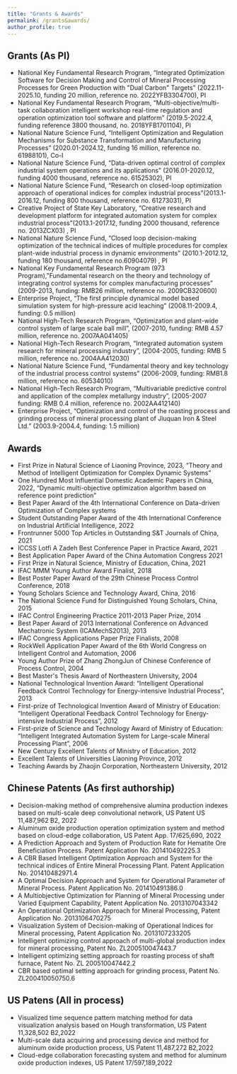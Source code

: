 ```yaml
---
title: "Grants & Awards"
permalink: /grants&awards/
author_profile: true
---
```


## Grants (As PI)
+ National Key Fundamental Research Program, “Integrated Optimization Software for Decision Making and Control of Mineral Processing Processes for Green Production with "Dual Carbon" Targets” (2022.11-2025.10, funding 20 million, reference no. 2022YFB3304700), PI
+ National Key Fundamental Research Program, “Multi-objective/multi-task collaboration intelligent workshop real-time regulation and operation optimization tool software and platform” (2019.5-2022.4, funding reference 3800 thousand, no. 2018YFB1701104), PI
+ National Nature Science Fund, “Intelligent Optimization and Regulation Mechanisms for Substance Transformation and Manufacturing Processes” (2020.01-2024.12, funding 16 million, reference no. 61988101), Co-I
+ National Nature Science Fund, “Data-driven optimal control of complex industrial system operations and its applications” (2016.01-2020.12, funding 4000 thousand, reference no. 61525302), PI
+ National Nature Science Fund, “Research on closed-loop optimization approach of operational indices for complex industrial process”(2013.1-2016.12, funding 800 thousand, reference no. 61273031), PI
+ Creative Project of State Key Laboratory, “Creative research and development platform for integrated automation system for complex industrial process”(2013.1-2017.12, funding 2000 thousand, reference no. 2013ZCX03) , PI
+ National Nature Science Fund, “Closed loop decision-making optimization of the technical indices of multiple procedures for complex plant-wide industrial process in dynamic environments” (2010.1-2012.12, funding 180 thousand, reference no.60904079) , PI
+ National Key Fundamental Research Program (973 Program),"Fundamental research on the theory and technology of integrating control systems for complex manufacturing processes” (2009-2013, funding: RMB26 million, reference no. 2009CB320600)
+ Enterprise Project, “The first principle dynamical model based simulation system for high-pressure acid leaching” (2008.11-2009.4, funding: 0.5 million)
+ National High-Tech Research Program, “Optimization and plant-wide control system of large scale ball mill”, (2007-2010, funding: RMB 4.57 million, reference no. 2007AA041405)
+ National High-Tech Research Program, “Integrated automation system research for mineral processing industry”, (2004-2005, funding: RMB 5 million, reference no. 2004AA412030)
+ National Nature Science Fund, “Fundamental theory and key technology of the industrial process control systems” (2006-2009, funding: RMB1.8 million, reference no. 60534010)
+ National High-Tech Research Program, “Multivariable predictive control and application of the complex metallurgy industry”, (2005-2007 funding: RMB 0.4 million, reference no. 2002AA412140)
+ Enterprise Project, “Optimization and control of the roasting process and grinding process of mineral processing plant of Jiuquan Iron & Steel Ltd.” (2003.9-2004.4, funding: 1.5 million)

## Awards
+ First Prize in Natural Science of Liaoning Province, 2023, “Theory and Method of Intelligent Optimization for Complex Dynamic Systems”
+ One Hundred Most Influential Domestic Academic Papers in China, 2022, “Dynamic multi-objective optimization algorithm based on reference point prediction”
+ Best Paper Award of the 4th International Conference on Data-driven Optimization of Complex systems
+ Student Outstanding Paper Award of the 4th International Conference on Industrial Artificial Intelligence, 2022
+ Frontrunner 5000 Top Articles in Outstanding S&T Journals of China, 2021
+ ICCSS Lotfi A Zadeh Best Conference Paper in Practice Award, 2021
+ Best Application Paper Award of the China Automation Congress 2021
+ First Prize in Natural Science, Ministry of Education, China, 2021
+ IFAC MMM Young Author Award Finalist, 2018
+ Best Poster Paper Award of the 29th Chinese Process Control Conference, 2018 
+ Young Scholars Science and Technology Award, China, 2016
+ The National Science Fund for Distinguished Young Scholars, China, 2015
+ IFAC Control Engineering Practice 2011-2013 Paper Prize, 2014
+ Best Paper Award of 2013 International Conference on Advanced Mechatronic System (ICAMechS2013), 2013
+ IFAC Congress Applications Paper Prize Finalists, 2008
+ RockWell Application Paper Award of the 6th World Congress on Intelligent Control and Automation, 2006
+ Young Author Prize of Zhang ZhongJun of Chinese Conference of Process Control, 2004 
+ Best Master's Thesis Award of Northeastern University, 2004 
+ National Technological Invention Award: “Intelligent Operational Feedback Control Technology for Energy-intensive Industrial Process”, 2013
+ First-prize of Technological Invention Award of Ministry of Education: “Intelligent Operational Feedback Control Technology for Energy-intensive Industrial Process”, 2012
+ First-prize of Science and Technology Award of Ministry of Education: “Intelligent Integrated Automation System for Large-scale Mineral Processing Plant”, 2006
+ New Century Excellent Talents of Ministry of Education, 2012
+ Excellent Talents of Universities Liaoning Province, 2012
+ Teaching Awards by Zhaojin Corporation, Northeastern University, 2012

## Chinese Patents (As first authorship)
+ Decision-making method of comprehensive alumina production indexes based on multi-scale deep convolutional network, US Patent US 11,487,962 B2, 	2022
+ Aluminum oxide production operation optimization system and method based on cloud-edge collaboration, US Patent App. 17/625,690, 2022
+ A Prediction Approach and System of Production Rate for Hematite Ore Beneficiation Process. Patent Application No. 201410492225.3
+ A CBR Based Intelligent Optimization Approach and System for the technical indices of Entire Mineral Processing Plant. Patent Application No. 201410482971.4
+ A Optimal Decision Approach and System for Operational Parameter of Mineral Process. Patent Application No. 201410491386.0
+ A Multiobjective Optimization for Planning of Mineral Processing under Varied Equipment Capability, Patent Application No. 2013107043342
+ An Operational Optimization Approach for Mineral Processing, Patent Application No. 2013106470275
+ Visualization System of Decision-making of Operational Indices for Mineral processing, Patent Application No. 2013107233205
+ Intelligent optimizing control approach of multi-global production index for mineral processing, Patent No. ZL200510047443.7
+ Intelligent optimizing setting approach for roasting process of shaft furnace, Patent No. ZL 200510047442.2
+ CBR based optimal setting approach for grinding process, Patent No. ZL200410050750.6

## US Patens (All in process)
+ Visualized time sequence pattern matching method for data visualization analysis based on Hough transformation, US Patent 11,328,502 B2,2022
+ Multi-scale data acquiring and processing device and method for aluminum oxide production process, US Patent 11,487,272 B2,2022
+ Cloud-edge collaboration forecasting system and method for aluminum oxide production indexes, US Patent 17/597,189,2022  
